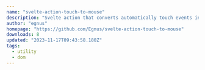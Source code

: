```yaml
---
name: "svelte-action-touch-to-mouse"
description: "Svelte action that converts automatically touch events into mouse events"
author: "egnus"
homepage: "https://github.com/Egnus/svelte-action-touch-to-mouse"
downloads: 8
updated: "2023-11-17T09:43:58.180Z"
tags: 
  - utility
  - dom
---
```

